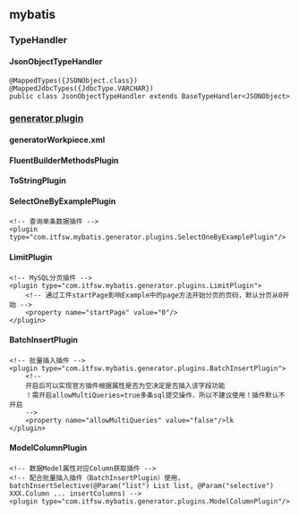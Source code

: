 ## mybatis
### TypeHandler
#### JsonObjectTypeHandler
```
@MappedTypes({JSONObject.class})
@MappedJdbcTypes({JdbcType.VARCHAR})
public class JsonObjectTypeHandler extends BaseTypeHandler<JSONObject>
```
### [generator plugin](https://github.com/itfsw/mybatis-generator-plugin)
#### generatorWorkpiece.xml
#### FluentBuilderMethodsPlugin
#### ToStringPlugin
#### SelectOneByExamplePlugin
```
<!-- 查询单条数据插件 -->
<plugin type="com.itfsw.mybatis.generator.plugins.SelectOneByExamplePlugin"/>
```
#### LimitPlugin
```
<!-- MySQL分页插件 -->
<plugin type="com.itfsw.mybatis.generator.plugins.LimitPlugin">
    <!-- 通过工件startPage影响Example中的page方法开始分页的页码，默认分页从0开始 -->
    <property name="startPage" value="0"/>
</plugin>
```
#### BatchInsertPlugin
```
<!-- 批量插入插件 -->
<plugin type="com.itfsw.mybatis.generator.plugins.BatchInsertPlugin">
    <!-- 
    开启后可以实现官方插件根据属性是否为空决定是否插入该字段功能
    ！需开启allowMultiQueries=true多条sql提交操作，所以不建议使用！插件默认不开启
    -->
    <property name="allowMultiQueries" value="false"/>lk
</plugin>

```
#### ModelColumnPlugin
```
<!-- 数据Model属性对应Column获取插件 -->
<!-- 配合批量插入插件（BatchInsertPlugin）使用，batchInsertSelective(@Param("list") List list, @Param("selective") XXX.Column ... insertColumns) -->
<plugin type="com.itfsw.mybatis.generator.plugins.ModelColumnPlugin"/>
```
